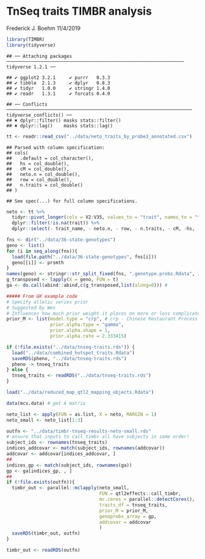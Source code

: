 TnSeq traits TIMBR analysis
================
Frederick J. Boehm
11/4/2019

``` r
library(TIMBR)
library(tidyverse)
```

    ## ── Attaching packages ───────────────────────────────────────────────────────────────── tidyverse 1.2.1 ──

    ## ✔ ggplot2 3.2.1     ✔ purrr   0.3.3
    ## ✔ tibble  2.1.3     ✔ dplyr   0.8.3
    ## ✔ tidyr   1.0.0     ✔ stringr 1.4.0
    ## ✔ readr   1.3.1     ✔ forcats 0.4.0

    ## ── Conflicts ──────────────────────────────────────────────────────────────────── tidyverse_conflicts() ──
    ## ✖ dplyr::filter() masks stats::filter()
    ## ✖ dplyr::lag()    masks stats::lag()

``` r
tt <- readr::read_csv("../data/neto_traits_by_probe3_annotated.csv")
```

    ## Parsed with column specification:
    ## cols(
    ##   .default = col_character(),
    ##   hs = col_double(),
    ##   cM = col_double(),
    ##   neto.n = col_double(),
    ##   row = col_double(),
    ##   n.traits = col_double()
    ## )

    ## See spec(...) for full column specifications.

``` r
neto <- tt %>%
  tidyr::pivot_longer(cols = V2:V35, values_to = "trait", names_to = "trait_name") %>%
  dplyr::filter(!is.na(trait)) %>%
  dplyr::select(- trait_name, - neto.n, - row, - n.traits, - cM, -hs, - chr)
```

``` r
fns <- dir("../data/36-state-genotypes")
geno <- list()
for (i in seq_along(fns)){
  load(file.path("../data/36-state-genotypes", fns[i]))
  geno[[i]] <- prsmth
}
names(geno) <- stringr::str_split_fixed(fns, ".genotype.probs.Rdata", 2)[, 1]
g_transposed <- lapply(X = geno, FUN = t)
ga <- do.call(abind::abind,c(g_transposed,list(along=0))) # 
```

``` r
##### From GK example code
# Specify allelic series prior
# Suggested by Wes
# Influences how much prior weight it places on more or less complicated allelic series
prior_M <- list(model.type = "crp", # crp - Chinese Restaurant Process
                prior.alpha.type = "gamma",
                prior.alpha.shape = 1,
                prior.alpha.rate = 2.333415)
```

``` r
if (!file.exists("../data/tnseq-traits.rds")) {
  load("../data/combined_hotspot_traits.Rdata")
  saveRDS(pheno, "../data/tnseq-traits.rds")
  pheno -> tnseq_traits
} else {
  tnseq_traits <- readRDS("../data/tnseq-traits.rds")
}
```

``` r
load("../data/reduced_map_qtl2_mapping_objects.Rdata")
```

``` r
data(mcv.data) # get A matrix
```

``` r
neto_list <- apply(FUN = as.list, X = neto, MARGIN = 1)
neto_small <- neto_list[1:3]
```

``` r
outfn <- "../data/timbr-tnseq-results-neto-small.rds"
# ensure that inputs to call_timbr all have subjects in same order!
subject_ids <- rownames(tnseq_traits)
indices_addcovar <- match(subject_ids, rownames(addcovar))
addcovar <- addcovar[indices_addcovar, ]
##
indices_gp <- match(subject_ids, rownames(ga))
gp <- ga[indices_gp, , ]
##
if (!file.exists(outfn)){
  timbr_out <- parallel::mclapply(neto_small, 
                                  FUN = qtl2effects::call_timbr, 
                                  mc.cores = parallel::detectCores(),
                                  traits_df = tnseq_traits,
                                  prior_M = prior_M, 
                                  genoprobs_array = gp,
                                  addcovar = addcovar
                                  )
  saveRDS(timbr_out, outfn)
}
```

``` r
timbr_out <- readRDS(outfn)
```
